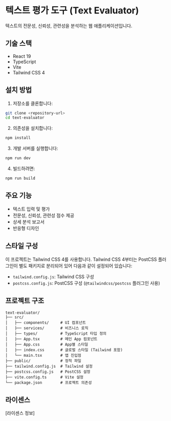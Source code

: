 # 텍스트 평가 도구 (Text Evaluator)

텍스트의 전문성, 신뢰성, 관련성을 분석하는 웹 애플리케이션입니다.

## 기술 스택

- React 19
- TypeScript
- Vite
- Tailwind CSS 4

## 설치 방법

1. 저장소를 클론합니다:
```bash
git clone <repository-url>
cd text-evaluator
```

2. 의존성을 설치합니다:
```bash
npm install
```

3. 개발 서버를 실행합니다:
```bash
npm run dev
```

4. 빌드하려면:
```bash
npm run build
```

## 주요 기능

- 텍스트 입력 및 평가
- 전문성, 신뢰성, 관련성 점수 제공
- 상세 분석 보고서
- 반응형 디자인

## 스타일 구성

이 프로젝트는 Tailwind CSS 4를 사용합니다. Tailwind CSS 4부터는 PostCSS 플러그인이 별도 패키지로 분리되어 있어 다음과 같이 설정되어 있습니다:

- `tailwind.config.js`: Tailwind CSS 구성
- `postcss.config.js`: PostCSS 구성 (`@tailwindcss/postcss` 플러그인 사용)

## 프로젝트 구조

```
text-evaluator/
├── src/
│   ├── components/     # UI 컴포넌트
│   ├── services/       # 비즈니스 로직
│   ├── types/          # TypeScript 타입 정의
│   ├── App.tsx         # 메인 App 컴포넌트
│   ├── App.css         # App별 스타일
│   ├── index.css       # 글로벌 스타일 (Tailwind 포함)
│   └── main.tsx        # 앱 진입점
├── public/             # 정적 파일
├── tailwind.config.js  # Tailwind 설정
├── postcss.config.js   # PostCSS 설정
├── vite.config.ts      # Vite 설정
└── package.json        # 프로젝트 의존성
```

## 라이센스

[라이센스 정보]
